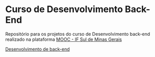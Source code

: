 # Curso de Desenvolvimento Back-End

Repositório para os projetos do curso de Desenvolvimento back-end realizado na plataforma [MOOC - IF Sul de Minas Gerais](https://mooc.ifsuldeminas.edu.br/)

[Desenvolvimento de back-end](https://mooc.ifsuldeminas.edu.br/course/backend/intro/)


